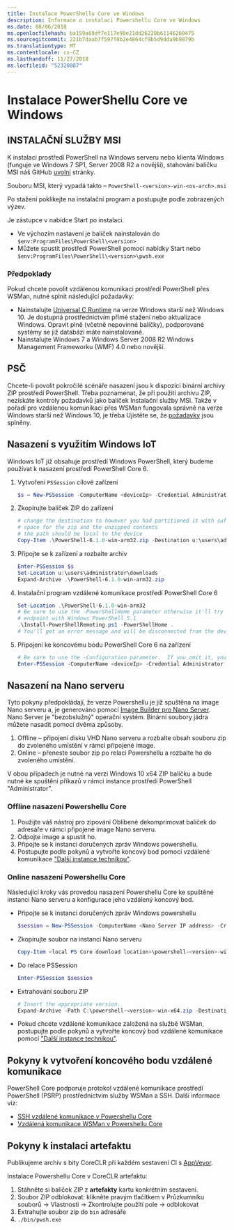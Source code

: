 ```yaml
---
title: Instalace PowerShellu Core ve Windows
description: Informace o instalaci Powershellu Core ve Windows
ms.date: 08/06/2018
ms.openlocfilehash: ba159a69df7e117e90e21dd26228b61146260475
ms.sourcegitcommit: 221b7daab7f597f8b2e4864cf9b5d9dda9b9879b
ms.translationtype: MT
ms.contentlocale: cs-CZ
ms.lasthandoff: 11/27/2018
ms.locfileid: "52320887"
---
```

# <a name="installing-powershell-core-on-windows"></a>Instalace PowerShellu Core ve Windows

## <a name="msi"></a>INSTALAČNÍ SLUŽBY MSI

K instalaci prostředí PowerShell na Windows serveru nebo klienta Windows (funguje ve Windows 7 SP1, Server 2008 R2 a novější), stahování balíčku MSI náš GitHub [uvolní][] stránky.

Souboru MSI, který vypadá takto – `PowerShell-<version>-win-<os-arch>.msi`
<!-- TODO: should be updated to point to the Download Center as well -->

Po stažení poklikejte na instalační program a postupujte podle zobrazených výzev.

Je zástupce v nabídce Start po instalaci.

- Ve výchozím nastavení je balíček nainstalován do `$env:ProgramFiles\PowerShell\<version>`
- Můžete spustit prostředí PowerShell pomocí nabídky Start nebo `$env:ProgramFiles\PowerShell\<version>\pwsh.exe`

### <a name="prerequisites"></a>Předpoklady

Pokud chcete povolit vzdálenou komunikaci prostředí PowerShell přes WSMan, nutné splnit následující požadavky:

- Nainstalujte [Universal C Runtime](https://www.microsoft.com/download/details.aspx?id=50410) na verze Windows starší než Windows 10.
  Je dostupná prostřednictvím přímé stažení nebo aktualizace Windows.
  Opravit plně (včetně nepovinné balíčky), podporované systémy se již databázi máte nainstalované.
- Nainstalujte Windows 7 a Windows Server 2008 R2 Windows Management Frameworku (WMF) 4.0 nebo novější.

## <a name="zip"></a>PSČ

Chcete-li povolit pokročilé scénáře nasazení jsou k dispozici binární archivy ZIP prostředí PowerShell.
Třeba poznamenat, že při použití archivu ZIP, nezískáte kontroly požadavků jako balíček Instalační služby MSI.
Takže v pořadí pro vzdálenou komunikaci přes WSMan fungovala správně na verze Windows starší než Windows 10, je třeba Ujistěte se, že [požadavky](#prerequisites) jsou splněny.

## <a name="deploying-on-windows-iot"></a>Nasazení s využitím Windows IoT

Windows IoT již obsahuje prostředí Windows PowerShell, který budeme používat k nasazení prostředí PowerShell Core 6.

1. Vytvoření `PSSession` cílové zařízení

   ```powershell
   $s = New-PSSession -ComputerName <deviceIp> -Credential Administrator
   ```

2. Zkopírujte balíček ZIP do zařízení

   ```powershell
   # change the destination to however you had partitioned it with sufficient
   # space for the zip and the unzipped contents
   # the path should be local to the device
   Copy-Item .\PowerShell-6.1.0-win-arm32.zip -Destination u:\users\administrator\Downloads -ToSession $s
   ```

3. Připojte se k zařízení a rozbalte archiv

   ```powershell
   Enter-PSSession $s
   Set-Location u:\users\administrator\downloads
   Expand-Archive .\PowerShell-6.1.0-win-arm32.zip
   ```

4. Instalační program vzdálené komunikace prostředí PowerShell Core 6

   ```powershell
   Set-Location .\PowerShell-6.1.0-win-arm32
   # Be sure to use the -PowerShellHome parameter otherwise it'll try to create a new
   # endpoint with Windows PowerShell 5.1
   .\Install-PowerShellRemoting.ps1 -PowerShellHome .
   # You'll get an error message and will be disconnected from the device because it has to restart WinRM
   ```

5. Připojení ke koncovému bodu PowerShell Core 6 na zařízení

   ```powershell
   # Be sure to use the -Configuration parameter.  If you omit it, you will connect to Windows PowerShell 5.1
   Enter-PSSession -ComputerName <deviceIp> -Credential Administrator -Configuration powershell.6.1.0
   ```

## <a name="deploying-on-nano-server"></a>Nasazení na Nano serveru

Tyto pokyny předpokládají, že verze Powershellu je již spuštěna na image Nano serveru a, je generováno pomocí [Image Builder pro Nano Server](/windows-server/get-started/deploy-nano-server).
Nano Server je "bezobslužný" operační systém. Binární soubory jádra můžete nasadit pomocí dvěma způsoby.

1. Offline – připojení disku VHD Nano serveru a rozbalte obsah souboru zip do zvoleného umístění v rámci připojené image.
2. Online – přeneste soubor zip po relaci Powershellu a rozbalte ho do zvoleného umístění.

V obou případech je nutné na verzi Windows 10 x64 ZIP balíčku a bude nutné ke spuštění příkazů v rámci instance prostředí PowerShell "Administrator".

### <a name="offline-deployment-of-powershell-core"></a>Offline nasazení Powershellu Core

1. Použijte váš nástroj pro zipování Oblíbené dekomprimovat balíček do adresáře v rámci připojené image Nano serveru.
2. Odpojte image a spustit ho.
3. Připojte se k instanci doručených zpráv Windows powershellu.
4. Postupujte podle pokynů a vytvořte koncový bod pomocí vzdálené komunikace ["Další instance technikou"](../core-powershell/wsman-remoting-in-powershell-core.md#executed-by-another-instance-of-powershell-on-behalf-of-the-instance-that-it-will-register).

### <a name="online-deployment-of-powershell-core"></a>Online nasazení Powershellu Core

Následující kroky vás provedou nasazení Powershellu Core ke spuštěné instanci Nano serveru a konfigurace jeho vzdálený koncový bod.

- Připojte se k instanci doručených zpráv Windows powershellu

  ```powershell
  $session = New-PSSession -ComputerName <Nano Server IP address> -Credential <An Administrator account on the system>
  ```

- Zkopírujte soubor na instanci Nano serveru

  ```powershell
  Copy-Item <local PS Core download location>\powershell-<version>-win-x64.zip c:\ -ToSession $session
  ```

- Do relace PSSession

  ```powershell
  Enter-PSSession $session
  ```

- Extrahování souboru ZIP

  ```powershell
  # Insert the appropriate version.
  Expand-Archive -Path C:\powershell-<version>-win-x64.zip -DestinationPath "C:\PowerShellCore_<version>"
  ```

- Pokud chcete vzdálené komunikace založená na službě WSMan, postupujte podle pokynů a vytvořte koncový bod vzdálené komunikace pomocí ["Další instance technikou"](../core-powershell/WSMan-Remoting-in-PowerShell-Core.md#executed-by-another-instance-of-powershell-on-behalf-of-the-instance-that-it-will-register).

## <a name="instructions-to-create-a-remoting-endpoint"></a>Pokyny k vytvoření koncového bodu vzdálené komunikace

PowerShell Core podporuje protokol vzdálené komunikace prostředí PowerShell (PSRP) prostřednictvím služby WSMan a SSH.
Další informace viz:

- [SSH vzdálené komunikace v Powershellu Core][ssh-remoting]
- [Vzdálená komunikace WSMan v Powershellu Core][wsman-remoting]

## <a name="artifact-installation-instructions"></a>Pokyny k instalaci artefaktu

Publikujeme archiv s bity CoreCLR při každém sestavení CI s [AppVeyor][].

Instalace Powershellu Core v CoreCLR artefaktu:

1. Stáhněte si balíček ZIP z **artefakty** kartu konkrétním sestavení.
2. Soubor ZIP odblokovat: klikněte pravým tlačítkem v Průzkumníku souborů -> Vlastnosti -> Zkontrolujte použití pole -> odblokovat
3. Extrahujte soubor zip do `bin` adresáře
4. `./bin/pwsh.exe`

<!-- [download-center]: TODO -->

[uvolní]: https://github.com/PowerShell/PowerShell/releases
[ssh-remoting]: ../core-powershell/SSH-Remoting-in-PowerShell-Core.md
[wsman-remoting]: ../core-powershell/WSMan-Remoting-in-PowerShell-Core.md
[AppVeyor]: https://ci.appveyor.com/project/PowerShell/powershell
